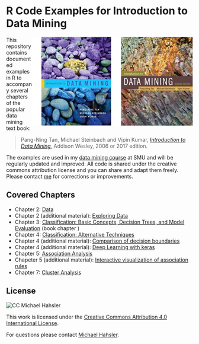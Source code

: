 
# R Code Examples for Introduction to Data Mining

<img src="book_small_e2.jpg" align="right">
<img src="book_small.jpg" align="right">

This repository contains documented examples in R to accompany several chapters of the popular data mining text book:

> Pang-Ning Tan, Michael Steinbach and Vipin Kumar, 
[_Introduction to Data Mining,_](http://www-users.cs.umn.edu/~kumar/dmbook) Addison Wesley, 2006 or 2017 edition.



The examples are used in my [data mining course](http://michael.hahsler.net/SMU/EMIS7332) at SMU and will be regularly updated and improved. 
All code is shared under the creative commons attribution license and you can
share and adapt them freely. Please contact [me](http://michael.hahsler.net) 
for corrections or improvements. 


## Covered Chapters

* Chapter 2: [Data](https://rawgit.com/mhahsler/Introduction_to_Data_Mining_R_Examples/master/chap2.html)
* Chapter 2 (additional material): [Exploring Data](https://rawgit.com/mhahsler/Introduction_to_Data_Mining_R_Examples/master/chap3.html)
* Chapter 3: [Classification: Basic Concepts, Decision Trees, and Model Evaluation](https://rawgit.com/mhahsler/Introduction_to_Data_Mining_R_Examples/master/chap4.html)
(book chapter )
* Chapter 4: [Classification: Alternative Techniques](https://rawgit.com/mhahsler/Introduction_to_Data_Mining_R_Examples/master/chap5.html) 
* Chapter 4 (additional material): [Comparison of decision boundaries](https://rawgit.com/mhahsler/Introduction_to_Data_Mining_R_Examples/master/chap5_decisionboundary.html)
* Chapter 4 (additional material): [Deep Learning with keras](https://rawgit.com/mhahsler/Introduction_to_Data_Mining_R_Examples/master/chap5_keras.html)
* Chapter 5: [Association Analysis](https://rawgit.com/mhahsler/Introduction_to_Data_Mining_R_Examples/master/chap6.html) 
* Chapeter 5 (additional material): [Interactive visualization of association rules](https://rawgit.com/mhahsler/Introduction_to_Data_Mining_R_Examples/master/chap6_interactive.html)
* Chapter 7: [Cluster Analysis](https://rawgit.com/mhahsler/Introduction_to_Data_Mining_R_Examples/master/chap8.html)


## License
![CC](https://i.creativecommons.org/l/by/4.0/88x31.png) Michael Hahsler

 This work is licensed under the
 [Creative Commons Attribution 4.0 International License](http://creativecommons.org/licenses/by/4.0/). 
 
 For questions please contact
 [Michael Hahsler](http://michael.hahsler.net).
